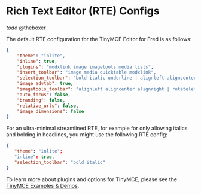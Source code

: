 # Rich Text Editor (RTE) Configs

*todo* @theboxer

The default RTE configuration for the TinyMCE Editor for Fred is as follows:

```json
{
    "theme": "inlite",
    "inline": true,
    "plugins": "modxlink image imagetools media lists",
    "insert_toolbar": "image media quicktable modxlink",
    "selection_toolbar": "bold italic underline | alignleft aligncenter alignright | bullist numlist | modxlink h2 h3 h4 blockquote",
    "image_advtab": true,
    "imagetools_toolbar": "alignleft aligncenter alignright | rotateleft rotateright | flipv fliph | editimage imageoptions",
    "auto_focus": false,
    "branding": false,
    "relative_urls": false,
    "image_dimensions": false
}
```

For an ultra-minimal streamlined RTE, for example for only allowing italics and bolding in headlines, you might use the following RTE config:

```json
{  
   "theme": "inlite";
   "inline": true,
   "selection_toolbar": "bold italic"
}
```

To learn more about plugins and options for TinyMCE, please see the [TinyMCE Examples & Demos](https://www.tiny.cloud/docs/demo/).
